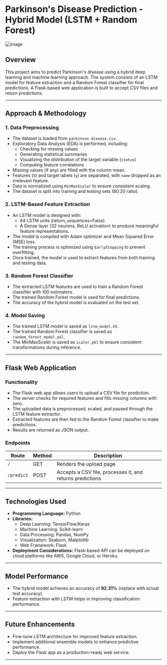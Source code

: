 # Parkinson's Disease Prediction - Hybrid Model (LSTM + Random Forest)
![image](https://github.com/user-attachments/assets/20d17057-575d-41e4-93d5-c2a37390548f)


## Overview
This project aims to predict Parkinson's disease using a hybrid deep learning and machine learning approach. The system consists of an LSTM model for feature extraction and a Random Forest classifier for final predictions. A Flask-based web application is built to accept CSV files and return predictions.

---

## Approach & Methodology
### 1. Data Preprocessing
- The dataset is loaded from `parkinson disease.csv`.
- Exploratory Data Analysis (EDA) is performed, including:
  - Checking for missing values
  - Generating statistical summaries
  - Visualizing the distribution of the target variable (`status`)
  - Computing feature correlations
- Missing values (if any) are filled with the column mean.
- Features (`X`) and target labels (`y`) are separated, with `name` dropped as an irrelevant feature.
- Data is normalized using `MinMaxScaler` to ensure consistent scaling.
- The dataset is split into training and testing sets (80:20 ratio).

### 2. LSTM-Based Feature Extraction
- An LSTM model is designed with:
  - 64 LSTM units (return_sequences=False)
  - A Dense layer (32 neurons, ReLU activation) to produce meaningful feature representations.
- The model is compiled with Adam optimizer and Mean Squared Error (MSE) loss.
- The training process is optimized using `EarlyStopping` to prevent overfitting.
- Once trained, the model is used to extract features from both training and testing data.

### 3. Random Forest Classifier
- The extracted LSTM features are used to train a Random Forest classifier with 100 estimators.
- The trained Random Forest model is used for final predictions.
- The accuracy of the hybrid model is evaluated on the test set.

### 4. Model Saving
- The trained LSTM model is saved as `lstm_model.h5`.
- The trained Random Forest classifier is saved as `random_forest_model.pkl`.
- The MinMaxScaler is saved as `scaler.pkl` to ensure consistent transformations during inference.

---

## Flask Web Application
### Functionality
- The Flask web app allows users to upload a CSV file for prediction.
- The server checks for required features and fills missing columns with zero.
- The uploaded data is preprocessed, scaled, and passed through the LSTM feature extractor.
- Extracted features are then fed to the Random Forest classifier to make predictions.
- Results are returned as JSON output.

### Endpoints
| Route        | Method | Description |
|-------------|--------|-------------|
| `/`         | GET    | Renders the upload page |
| `/predict`  | POST   | Accepts a CSV file, processes it, and returns predictions |

---

## Technologies Used
- **Programming Language:** Python
- **Libraries:**
  - Deep Learning: TensorFlow/Keras
  - Machine Learning: Scikit-learn
  - Data Processing: Pandas, NumPy
  - Visualization: Seaborn, Matplotlib
  - Web Framework: Flask
- **Deployment Considerations:** Flask-based API can be deployed on cloud platforms like AWS, Google Cloud, or Heroku.

---

## Model Performance
- The hybrid model achieves an accuracy of **92.31%** (replace with actual test accuracy).
- Feature extraction with LSTM helps in improving classification performance.

---

## Future Enhancements
- Fine-tune LSTM architecture for improved feature extraction.
- Implement additional ensemble models to enhance predictive performance.
- Deploy the Flask app as a production-ready web service.

---


